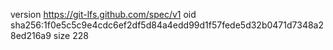 version https://git-lfs.github.com/spec/v1
oid sha256:1f0e5c5c9e4cdc6ef2df5d84a4edd99d1f57fede5d32b0471d7348a28ed216a9
size 228
